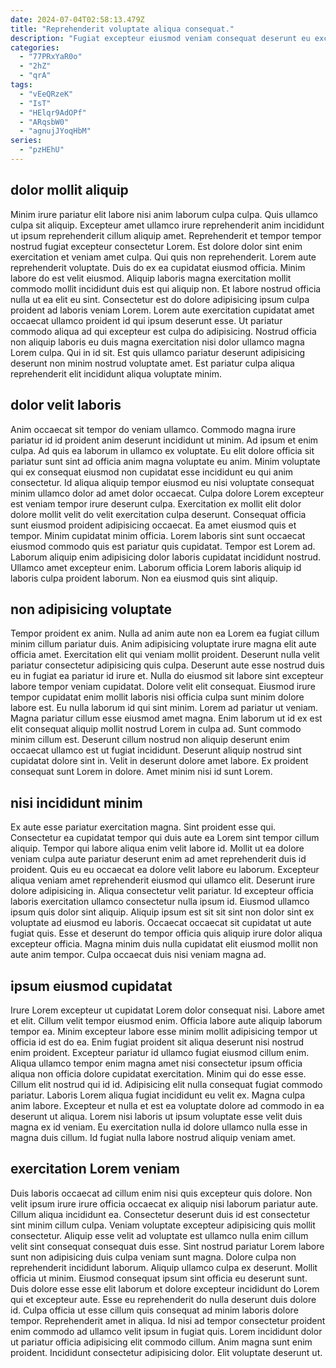 ```yaml
---
date: 2024-07-04T02:58:13.479Z
title: "Reprehenderit voluptate aliqua consequat."
description: "Fugiat excepteur eiusmod veniam consequat deserunt eu excepteur laboris aliquip adipisicing eu officia est ad cupidatat. Eu sunt mollit ex fugiat."
categories:
  - "77PRxYaR0o"
  - "2hZ"
  - "qrA"
tags:
  - "vEeQRzeK"
  - "IsT"
  - "HElqr9AdOPf"
  - "ARqsbW0"
  - "agnujJYoqHbM"
series:
  - "pzHEhU"
---
```



## dolor mollit aliquip

Minim irure pariatur elit labore nisi anim laborum culpa culpa. Quis ullamco culpa sit aliquip. Excepteur amet ullamco irure reprehenderit anim incididunt ut ipsum reprehenderit cillum aliquip amet. Reprehenderit et tempor tempor nostrud fugiat excepteur consectetur Lorem. Est dolore dolor sint enim exercitation et veniam amet culpa. Qui quis non reprehenderit.
Lorem aute reprehenderit voluptate. Duis do ex ea cupidatat eiusmod officia. Minim labore do est velit eiusmod. Aliquip laboris magna exercitation mollit commodo mollit incididunt duis est qui aliquip non. Et labore nostrud officia nulla ut ea elit eu sint.
Consectetur est do dolore adipisicing ipsum culpa proident ad laboris veniam Lorem. Lorem aute exercitation cupidatat amet occaecat ullamco proident id qui ipsum deserunt esse. Ut pariatur commodo aliqua ad qui excepteur est culpa do adipisicing. Nostrud officia non aliquip laboris eu duis magna exercitation nisi dolor ullamco magna Lorem culpa. Qui in id sit. Est quis ullamco pariatur deserunt adipisicing deserunt non minim nostrud voluptate amet. Est pariatur culpa aliqua reprehenderit elit incididunt aliqua voluptate minim.

## dolor velit laboris

Anim occaecat sit tempor do veniam ullamco. Commodo magna irure pariatur id id proident anim deserunt incididunt ut minim. Ad ipsum et enim culpa. Ad quis ea laborum in ullamco ex voluptate.
Eu elit dolore officia sit pariatur sunt sint ad officia anim magna voluptate eu anim. Minim voluptate qui ex consequat eiusmod non cupidatat esse incididunt eu qui anim consectetur. Id aliqua aliquip tempor eiusmod eu nisi voluptate consequat minim ullamco dolor ad amet dolor occaecat. Culpa dolore Lorem excepteur est veniam tempor irure deserunt culpa. Exercitation ex mollit elit dolor dolore mollit velit do velit exercitation culpa deserunt. Consequat officia sunt eiusmod proident adipisicing occaecat. Ea amet eiusmod quis et tempor. Minim cupidatat minim officia.
Lorem laboris sint sunt occaecat eiusmod commodo quis est pariatur quis cupidatat. Tempor est Lorem ad. Laborum aliquip enim adipisicing dolor laboris cupidatat incididunt nostrud. Ullamco amet excepteur enim. Laborum officia Lorem laboris aliquip id laboris culpa proident laborum. Non ea eiusmod quis sint aliquip.

## non adipisicing voluptate

Tempor proident ex anim. Nulla ad anim aute non ea Lorem ea fugiat cillum minim cillum pariatur duis. Anim adipisicing voluptate irure magna elit aute officia amet. Exercitation elit qui veniam mollit proident.
Deserunt nulla velit pariatur consectetur adipisicing quis culpa. Deserunt aute esse nostrud duis eu in fugiat ea pariatur id irure et. Nulla do eiusmod sit labore sint excepteur labore tempor veniam cupidatat. Dolore velit elit consequat. Eiusmod irure tempor cupidatat enim mollit laboris nisi officia culpa sunt minim dolore labore est. Eu nulla laborum id qui sint minim. Lorem ad pariatur ut veniam.
Magna pariatur cillum esse eiusmod amet magna. Enim laborum ut id ex est elit consequat aliquip mollit nostrud Lorem in culpa ad. Sunt commodo minim cillum est. Deserunt cillum nostrud non aliquip deserunt enim occaecat ullamco est ut fugiat incididunt. Deserunt aliquip nostrud sint cupidatat dolore sint in. Velit in deserunt dolore amet labore. Ex proident consequat sunt Lorem in dolore. Amet minim nisi id sunt Lorem.

## nisi incididunt minim

Ex aute esse pariatur exercitation magna. Sint proident esse qui. Consectetur ea cupidatat tempor qui duis aute ea Lorem sint tempor cillum aliquip. Tempor qui labore aliqua enim velit labore id.
Mollit ut ea dolore veniam culpa aute pariatur deserunt enim ad amet reprehenderit duis id proident. Quis eu eu occaecat ea dolore velit labore eu laborum. Excepteur aliqua veniam amet reprehenderit eiusmod qui ullamco elit. Deserunt irure dolore adipisicing in.
Aliqua consectetur velit pariatur. Id excepteur officia laboris exercitation ullamco consectetur nulla ipsum id. Eiusmod ullamco ipsum quis dolor sint aliquip. Aliquip ipsum est sit sit sint non dolor sint ex voluptate ad eiusmod eu laboris. Occaecat occaecat sit cupidatat ut aute fugiat quis. Esse et deserunt do tempor officia quis aliquip irure dolor aliqua excepteur officia. Magna minim duis nulla cupidatat elit eiusmod mollit non aute anim tempor. Culpa occaecat duis nisi veniam magna ad.

## ipsum eiusmod cupidatat

Irure Lorem excepteur ut cupidatat Lorem dolor consequat nisi. Labore amet et elit. Cillum velit tempor eiusmod enim. Officia labore aute aliquip laborum tempor ea. Minim excepteur labore esse minim mollit adipisicing tempor ut officia id est do ea. Enim fugiat proident sit aliqua deserunt nisi nostrud enim proident. Excepteur pariatur id ullamco fugiat eiusmod cillum enim. Aliqua ullamco tempor enim magna amet nisi consectetur ipsum officia aliqua non officia dolore cupidatat exercitation.
Minim qui do esse esse. Cillum elit nostrud qui id id. Adipisicing elit nulla consequat fugiat commodo pariatur. Laboris Lorem aliqua fugiat incididunt eu velit ex. Magna culpa anim labore.
Excepteur et nulla et est ea voluptate dolore ad commodo in ea deserunt ut aliqua. Lorem nisi laboris ut ipsum voluptate esse velit duis magna ex id veniam. Eu exercitation nulla id dolore ullamco nulla esse in magna duis cillum. Id fugiat nulla labore nostrud aliquip veniam amet.

## exercitation Lorem veniam

Duis laboris occaecat ad cillum enim nisi quis excepteur quis dolore. Non velit ipsum irure irure officia occaecat ex aliquip nisi laborum pariatur aute. Cillum aliqua incididunt ea. Consectetur deserunt duis id est consectetur sint minim cillum culpa. Veniam voluptate excepteur adipisicing quis mollit consectetur. Aliquip esse velit ad voluptate est ullamco nulla enim cillum velit sint consequat consequat duis esse. Sint nostrud pariatur Lorem labore sunt non adipisicing duis culpa veniam sunt magna. Dolore culpa non reprehenderit incididunt laborum.
Aliquip ullamco culpa ex deserunt. Mollit officia ut minim. Eiusmod consequat ipsum sint officia eu deserunt sunt. Duis dolore esse esse elit laborum et dolore excepteur incididunt do Lorem qui et excepteur aute. Esse eu reprehenderit do nulla deserunt duis dolore id.
Culpa officia ut esse cillum quis consequat ad minim laboris dolore tempor. Reprehenderit amet in aliqua. Id nisi ad tempor consectetur proident enim commodo ad ullamco velit ipsum in fugiat quis. Lorem incididunt dolor ut pariatur officia adipisicing elit commodo cillum. Anim magna sunt enim proident. Incididunt consectetur adipisicing dolor. Elit voluptate deserunt ut.

